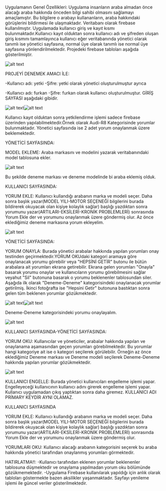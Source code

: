 Uygulamanın Genel Özellikleri: Uygulama insanların araba almadan önce alacağı araba hakkında önceden bilgi sahibi olmasını sağlamayı amaçlamıştır.
Bu bilgilere o arabayı kullananların, araba hakkındaki görüşlerini bildirmesi ile ulaşmaktadır.
Veritabanı olarak firebase kullanılmıştır. Uygulamada kullanıcı giriş ve kayıt kısmı bulunmaktadır.Kullanıcı kayıt olduktan sonra kullanıcı adı ve şifreden oluşan giriş kısmını tamamlayınca
kullanıcı eğer veritabanında yönetici olarak tanımlı ise yönetici sayfasına, normal üye olarak tanımlı ise normal üye sayfasına yönlendirilmektedir. Projedeki firebase tabloları aşağıda gösterilmiştir.

![alt text](https://github.com/furkanyildizz/images/blob/main/firebasetablolar.PNG)

PROJEYİ DENEMEK AMACI İLE:

-Kullanıcı adı: yetki
-Şifre: yetki
olarak yönetici oluşturulmuştur ayrıca

-Kullanıcı adı: furkan
-Şifre: furkan
olarak kullanıcı oluşturulmuştur. GİRİŞ SAYFASI aşağıdaki gibidir.


![alt text](https://github.com/furkanyildizz/images/blob/main/G%C4%B0R%C4%B0%C5%9ESAYFASI.PNG)![alt text](https://github.com/furkanyildizz/images/blob/main/kay%C4%B1tol.PNG) 

Kullanıcı kayıt olduktan sonra yetkilendirme işlemi sadece firebase üzerinden yapılabilmektedir.Örnek olarak Audi-R8 Kategorisinde yorumlar bulunmaktadır. 
Yönetici sayfasında ise 2 adet yorum onaylanmak üzere beklemektedir.


YÖNETİCİ SAYFASINDA:

MODEL EKLEME: Araba markasını ve modelini yazarak veritabanındaki model tablosuna ekler.

![alt text](https://github.com/furkanyildizz/images/blob/main/markakaydedildi.PNG)

Bu şekilde deneme markası ve deneme modelinde bi araba eklemiş olduk.

KULLANICI SAYFASINDA:

YORUM EKLE: Kullanıcı kullandığı arabanın marka ve modeli seçer. Daha sonra başlık yazar(MODEL YILI-MOTOR SEÇENEĞİ bilgilerini burada bildirerek okuyacak olan kişiye kolaylık sağlar) 
başlığı yazdıktan sonra yorumunu yazar(ARTILARI-EKSİLERİ-KRONİK PROBLEMLERİ) sonrasında Yorum Ekle der ve yorumunu onaylanmak üzere göndermiş olur. Az önce eklediğimiz deneme markasına yorum ekleyelim.

![alt text](https://github.com/furkanyildizz/images/blob/main/yorumeklendi.PNG)

YÖNETİCİ SAYFASINDA:

YORUM ONAYLA: Burada yönetici arabalar hakkında yapılan yorumları onay testinden geçirmektedir.YORUM OKUdaki kategori aramaya göre onaylanacak yorumu görebilir veya 
"HEPSİNİ GETİR" butonu ile bütün arabalara ait yorumları ekrana getirebilir. Ekrana gelen yorumları "Onayla" basarak yorumu onaylar ve kullanıcıların yorumu görebilmesini sağlar veyahut
"Sil" butonuna basarak o yorumu beklenenler tablosundan siler. Aşağıda ilk olarak "Deneme-Deneme" kategorisindeki onaylanacak yorumlar getirilmiş. İkinci fotoğrafta ise "Hepsini Getir" butonuna  bastıktan sonra gelen tüm beklenen yorumlar gözükmektedir.

![alt text](https://github.com/furkanyildizz/images/blob/main/kategorionayla.PNG)![alt text](https://github.com/furkanyildizz/images/blob/main/hepsinigetir.PNG)

Deneme-Deneme kategorisindeki yorumu onaylayalım.

![alt text](https://github.com/furkanyildizz/images/blob/main/yorumonayland%C4%B1.PNG)


KULLANICI SAYFASINDA-YÖNETİCİ SAYFASINDA:

YORUM OKU: Kullanıcılar ve yöneticiler, arabalar hakkında yapılan ve onaylanama aşamasından geçen yorumları görebilmektedir. Bu yorumlar hangi kategoriye ait ise o kategori seçilerek görülebilir.
Örneğin az önce eklediğimiz Deneme markası ve Deneme modeli seçilerek Deneme-Deneme hakkında yapılan yorumlar gözükmektedir.

![alt text](https://github.com/furkanyildizz/images/blob/main/yorumlar%C4%B1oku.PNG)




KULLANICI ENGELLE: Burada yönetici kullanıcıları engelleme işlemi yapar. Engelleyeceği kullanıcının kullanıcı adını girerek engelleme işlemi yapar. Kullanıcı uygulamadan çıkış yaptıktan sonra daha giremez. 
KULLANICI ADI PRİMARY KEYDİR AYNI OLAMAZ.

KULLANICI SAYFASINDA

YORUM EKLE: Kullanıcı kullandığı arabanın marka ve modeli seçer. Daha sonra başlık yazar(MODEL YILI-MOTOR SEÇENEĞİ bilgilerini burada bildirerek okuyacak olan kişiye kolaylık sağlar) 
başlığı yazdıktan sonra yorumunu yazar(ARTILARI-EKSİLERİ-KRONİK PROBLEMLERİ) sonrasında Yorum Ekle der ve yorumunu onaylanmak üzere göndermiş olur.

YORUMLARI OKU: Kullanıcı alacağı arabanın kategorisini seçerek bu araba hakkında yönetici tarafından onaylanmış yorumları görmektedir.

HATIRLATMA!!: 
-Kullanıcı tarafından eklenen yorumlar beklenenler tablosuna düşmektedir ve onaylama yapılmadan yorum oku bölümünde gözükmemektedir.
-Uygulama Firebase kullanılarak yapıldığı için anlık olarak tabloları göstermekte bazen aksilikler yaşanmaktadır. Sayfayı yenileme işlemi ile güncel veriler gösterilmektedir.

